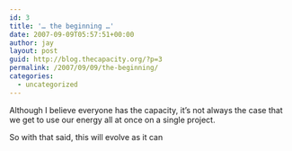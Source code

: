 ```yaml
---
id: 3
title: '… the beginning …'
date: 2007-09-09T05:57:51+00:00
author: jay
layout: post
guid: http://blog.thecapacity.org/?p=3
permalink: /2007/09/09/the-beginning/
categories:
  - uncategorized
---
```

Although I believe everyone has the capacity, it’s not always the case that we get to use our energy all at once on a single project.

So with that said, this will evolve as it can

